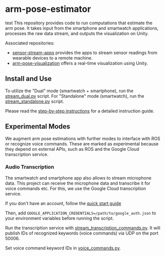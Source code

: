 # arm-pose-estimator
test
This repository provides code to run computations that estimate the arm pose. It takes input from the smartphone and
smartwatch applications, processes the raw data stream, and outputs the visualization on Unity.

Associated repositories:

* [sensor-stream-apps](https://github.com/wearable-motion-capture/sensor-stream-apps) provides the apps to stream sensor
  readings from wearable devices to a remote machine.
* [arm-pose-visualization](https://github.com/wearable-motion-capture/arm-pose-visualization) offers a real-time
  visualization using Unity.

## Install and Use

To utilize the "Dual" mode (smartwatch + smartphone), run
the [stream_dual.py](https://github.com/wearable-motion-capture/arm-pose-estimation/blob/main/stream_dual.py) script.
For "Standalone" mode (smartwatch), run
the [stream_standalone.py](https://github.com/wearable-motion-capture/arm-pose-estimation/blob/main/stream_standalone.py)
script.

Please read
the [step-by-step instructions](https://docs.google.com/document/d/1ayMBF9kDCB9rlcrqR0sPumJhIVJgOF-SENTdoE4a6DI/edit?usp=sharing)
for a detailed instruction guide.

## Experimental Modes

We augment arm pose estimations with further modes to interface with ROS or recognize voice commands. These are marked as experimental because they depend on external APIs, such as ROS and the Google Cloud transcription service.

### Audio Transcription

The smartwatch and smartphone app also allows to stream microphone data. This project can receive the microphone data
and transcribe it for voice commands etc.
For this, we use the Google Cloud transcription service.

If you don't have an account, follow
the [quick start guide](https://cloud.google.com/speech-to-text/docs/before-you-begin?hl=en#setting_up_your_google_cloud_platform_project)

Then, add `GOOGLE_APPLICATION_CREDENTIALS=/path/to/google_auth.json` to your environment variables before running the script.

Run the transcription service with [stream_transcription_commands.py](https://github.com/wearable-motion-capture/arm-pose-estimation/blob/main/experimental_modes/stream_transcription_commands.py). It will publish IDs of recognized keywords (voice commands) via UDP on the port 50006.

Set voice command keyword IDs in [voice_commands.py](https://github.com/wearable-motion-capture/arm-pose-estimation/blob/main/utility/voice_commands.py).